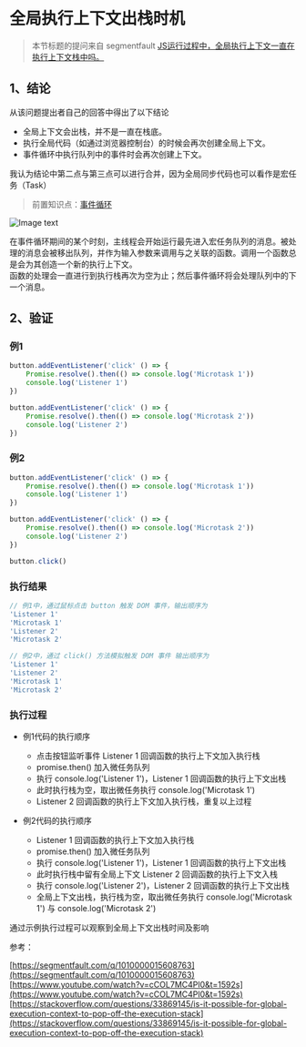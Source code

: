 # 全局执行上下文出栈时机

> 本节标题的提问来自 segmentfault [JS运行过程中，全局执行上下文一直在执行上下文栈中吗。](https://segmentfault.com/q/1010000015608763)  

## 1、结论
从该问题提出者自己的回答中得出了以下结论
- 全局上下文会出栈，并不是一直在栈底。
- 执行全局代码（如通过浏览器控制台）的时候会再次创建全局上下文。
- 事件循环中执行队列中的事件时会再次创建上下文。

我认为结论中第二点与第三点可以进行合并，因为全局同步代码也可以看作是宏任务（Task）

> 前置知识点：[事件循环](/base/浏览器/事件循环)  

![Image text](/浏览器/16740fa4cd9c6937.webp)

在事件循环期间的某个时刻，主线程会开始运行最先进入宏任务队列的消息。被处理的消息会被移出队列，并作为输入参数来调用与之关联的函数。调用一个函数总是会为其创造一个新的执行上下文。  
函数的处理会一直进行到执行栈再次为空为止；然后事件循环将会处理队列中的下一个消息。

## 2、验证

### 例1
```javascript
button.addEventListener('click' () => {
	Promise.resolve().then(() => console.log('Microtask 1'))
	console.log('Listener 1')
})

button.addEventListener('click' () => {
	Promise.resolve().then(() => console.log('Microtask 2'))
	console.log('Listener 2')
})
```

### 例2
```javascript
button.addEventListener('click' () => {
	Promise.resolve().then(() => console.log('Microtask 1'))
	console.log('Listener 1')
})

button.addEventListener('click' () => {
	Promise.resolve().then(() => console.log('Microtask 2'))
	console.log('Listener 2')
})

button.click()
```

### 执行结果
```javascript
// 例1中，通过鼠标点击 button 触发 DOM 事件，输出顺序为
'Listener 1' 
'Microtask 1'
'Listener 2'
'Microtask 2'

// 例2中，通过 click() 方法模拟触发 DOM 事件 输出顺序为
'Listener 1'
'Listener 2'
'Microtask 1'
'Microtask 2'
```
### 执行过程
- 例1代码的执行顺序
	- 点击按钮监听事件 Listener 1 回调函数的执行上下文加入执行栈
	- promise.then() 加入微任务队列
	- 执行 console.log('Listener 1')，Listener 1 回调函数的执行上下文出栈
	- 此时执行栈为空，取出微任务执行 console.log('Microtask 1')
	- Listener 2 回调函数的执行上下文加入执行栈，重复以上过程
	
- 例2代码的执行顺序
	- Listener 1 回调函数的执行上下文加入执行栈
	- promise.then() 加入微任务队列
	- 执行 console.log('Listener 1')，Listener 1 回调函数的执行上下文出栈
	- 此时执行栈中留有全局上下文 Listener 2 回调函数的执行上下文入栈
	- 执行 console.log('Listener 2')，Listener 2 回调函数的执行上下文出栈
	- 全局上下文出栈，执行栈为空，取出微任务执行 console.log('Microtask 1') 与 console.log('Microtask 2')

通过示例执行过程可以观察到全局上下文出栈时间及影响

参考：

[https://segmentfault.com/q/1010000015608763](https://segmentfault.com/q/1010000015608763)  
[https://www.youtube.com/watch?v=cCOL7MC4Pl0&t=1592s](https://www.youtube.com/watch?v=cCOL7MC4Pl0&t=1592s)  
[https://stackoverflow.com/questions/33869145/is-it-possible-for-global-execution-context-to-pop-off-the-execution-stack](https://stackoverflow.com/questions/33869145/is-it-possible-for-global-execution-context-to-pop-off-the-execution-stack)  
